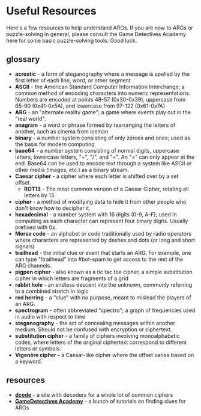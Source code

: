# Useful Resources

Here's a few resources to help understand ARGs. If you are new to ARGs or puzzle-solving in general, please consult the Game Detectives Academy here for some basic puzzle-solving tools. Good luck.

## glossary

* **acrostic** - a form of steganography where a message is spelled by the first letter of each line, word, or other segment
* **ASCII** - the American Standard Computer Information Interchange; a common method of encoding characters into numeric representations. Numbers are encoded at points 48-57 \(0x30-0x39\), uppercase from 65-90 \(0x41-0x5A\), and lowercase from 97-122 \(0x61-0x7A\)
* **ARG** - an "alternate reality game"; a game where events play out in the "real world".
* **anagram** - a word or phrase formed by rearranging the letters of another, such as cinema from iceman
* **binary** - a number system consisting of only zeroes and ones; used as the basis for modern computing
* **base64** - a number system consisting of normal digits, uppercase letters, lowercase letters, "+", "/", and "=". An "=" can only appear at the end. Base64 can be used to encode text through a system like ASCII or other media \(images, etc.\) as a binary stream.
* **Caesar cipher** - a cipher where each letter is shifted over by a set offset.
  * **ROT13** - The most common version of a Caesar Cipher, rotating all letters by 13.
* **cipher** - a method of modifying data to hide it from other people who don't know how to decipher it.
* **hexadecimal** - a number system with 16 digits \(0-9, A-F\); used in computing as each character can represent four binary digits. Usually prefixed with 0x.
* **Morse code** - an alphabet or code traditionally used by radio operators where characters are represented by dashes and dots \(or long and short signals\)
* **trailhead** - the initial clue or event that starts an ARG. For example, one can type "!trailhead" into \#bot-spam to get access to the rest of the ARG channels.
* **pigpen cipher** - also known as a tic tac toe cipher, a simple substitution cipher in which letters are fragments of a grid
* **rabbit hole** - an endless descent into the unknown, commonly referring to a combined stretch in logic
* **red herring** - a "clue" with no purpose, meant to mislead the players of an ARG.
* **spectrogram** - often abbreviated "spectro"; a graph of frequencies used in audio with respect to time
* **steganography** - the act of concealing messages within another medium. Should not be confused with encryption or ciphertext.
* **substitution cipher** - a family of ciphers involving monoalphabetic codes, where letters of the original ciphertext correspond to different letters or symbols.
* **Vigenère cipher -** a Caesar-like cipher where the offset varies based on a keyword.

## resources

* [**dcode**](https://www.dcode.fr/tools-list) - a site with decoders for a whole lot of common ciphers
* [**GameDetectives Academy**](https://gamedetectives.net/academy) - a bunch of tutorials on finding clues for ARGs


